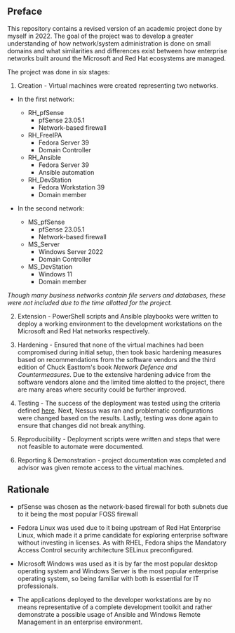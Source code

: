 ## Preface
This repository contains a revised version of an academic project done by myself in 2022. The goal of the project was to develop a greater understanding of how network/system administration is done on small domains and what similarities and differences exist between how enterprise networks built around the Microsoft and Red Hat ecosystems are managed.

The project was done in six stages:

1. Creation - Virtual machines were created representing two networks.

* In the first network:
    * RH_pfSense
        * pfSense 23.05.1
        * Network-based firewall
    * RH_FreeIPA
        * Fedora Server 39
        * Domain Controller
    * RH_Ansible
        * Fedora Server 39
        * Ansible automation
    * RH_DevStation
        * Fedora Workstation 39
        * Domain member

* In the second network:
    * MS_pfSense
        * pfSense 23.05.1
        * Network-based firewall
    * MS_Server
        * Windows Server 2022
        * Domain Controller
    * MS_DevStation
        * Windows 11
        * Domain member
     
*Though many business networks contain file servers and databases, these were not included due to the time allotted for the project.*
<br/>

2. Extension - PowerShell scripts and Ansible playbooks were written to deploy a working environment to the development workstations on the Microsoft and Red Hat networks respectively. 

3. Hardening - Ensured that none of the virtual machines had been compromised during initial setup, then took basic hardening measures based on recommendations from the software vendors and the third edition of Chuck Easttom's book *Network Defence and Countermeasures*. Due to the extensive hardening advice from the software vendors alone and the limited time alotted to the project, there are many areas where security could be further improved.

4. Testing - The success of the deployment was tested using the criteria defined [here](Testing.md). Next, Nessus was ran and problematic configurations were changed based on the results. Lastly, testing was done again to ensure that changes did not break anything. 

5. Reproducibility - Deployment scripts were written and steps that were not feasible to automate were documented.

6. Reporting & Demonstration - project documentation was completed and advisor was given remote access to the virtual machines.

## Rationale
* pfSense was chosen as the network-based firewall for both subnets due to it being the most popular FOSS firewall

* Fedora Linux was used due to it being upstream of Red Hat Enterprise Linux, which made it a prime candidate for exploring enterprise software without investing in licenses. As with RHEL, Fedora ships the Mandatory Access Control security architecture SELinux preconfigured.

* Microsoft Windows was used as it is by far the most popular desktop operating system and Windows Server is the most popular enterprise operating system, so being familiar with both is essential for IT professionals.

* The applications deployed to the developer workstations are by no means representative of a complete development toolkit and rather demonstrate a possible usage of Ansible and Windows Remote Management in an enterprise environment. 


